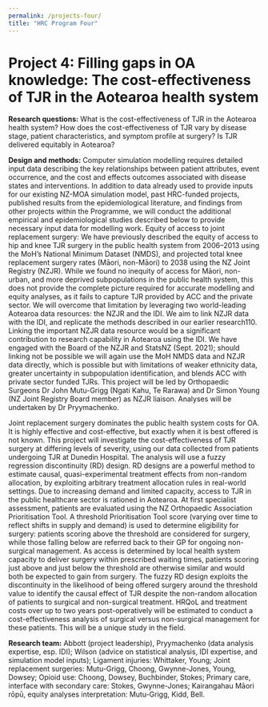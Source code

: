 ```yaml
---
permalink: /projects-four/
title: "HRC Program Four"
---
```


# Project 4: Filling gaps in OA knowledge: The cost-effectiveness of TJR in the Aotearoa health system

**Research questions:** What is the cost-effectiveness of TJR in the Aotearoa health system? How does the cost-effectiveness of TJR vary by disease stage, patient characteristics, and symptom profile at surgery? Is TJR delivered equitably in Aotearoa? 

**Design and methods:** Computer simulation modelling requires detailed input data describing the key relationships between patient attributes, event occurrence, and the cost and effects outcomes associated with disease states and interventions. In addition to data already used to provide inputs for our existing NZ-MOA simulation model, past HRC-funded projects, published results from the epidemiological literature, and findings from other projects within the Programme, we will conduct the additional empirical and epidemiological studies described below to provide necessary input data for modelling work. 
Equity of access to joint replacement surgery: We have previously described the equity of access to hip and knee TJR surgery in the public health system from 2006–2013 using the MoH’s National Minimum Dataset (NMDS), and projected total knee replacement surgery rates (Māori, non-Māori) to 2038 using the NZ Joint Registry (NZJR). While we found no inequity of access for Māori, non-urban, and more deprived subpopulations in the public health system, this does not provide the complete picture required for accurate modelling and equity analyses, as it fails to capture TJR provided by ACC and the private sector. We will overcome that limitation by leveraging two world-leading Aotearoa data resources: the NZJR and the IDI. We aim to link NZJR data with the IDI, and replicate the methods described in our earlier research110. Linking the important NZJR data resource would be a significant contribution to research capability in Aotearoa using the IDI. We have engaged with the Board of the NZJR and StatsNZ (Sept. 2021); should linking not be possible we will again use the MoH NMDS data and NZJR data directly, which is possible but with limitations of weaker ethnicity data, greater uncertainty in subpopulation identification, and blends ACC with private sector funded TJRs. This project will be led by Orthopaedic Surgeons Dr John Mutu-Grigg (Ngati Kahu, Te Rarawa) and Dr Simon Young (NZ Joint Registry Board member) as NZJR liaison. Analyses will be undertaken by Dr Pryymachenko.

Joint replacement surgery dominates the public health system costs for OA. It is highly effective and cost-effective, but exactly when it is best offered is not known. This project will investigate the cost-effectiveness of TJR surgery at differing levels of severity, using our data collected from patients undergoing TJR at Dunedin Hospital. The analysis will use a fuzzy regression discontinuity (RD) design. RD designs are a powerful method to estimate causal, quasi-experimental treatment effects from non-random allocation, by exploiting arbitrary treatment allocation rules in real-world settings. Due to increasing demand and limited capacity, access to TJR in the public healthcare sector is rationed in Aotearoa. At first specialist assessment, patients are evaluated using the NZ Orthopaedic Association Prioritisation Tool. A threshold Prioritisation Tool score (varying over time to reflect shifts in supply and demand) is used to determine eligibility for surgery: patients scoring above the threshold are considered for surgery, while those falling below are referred back to their GP for ongoing non-surgical management. As access is determined by local health system capacity to deliver surgery within prescribed waiting times, patients scoring just above and just below the threshold are otherwise similar and would both be expected to gain from surgery. The fuzzy RD design exploits the discontinuity in the likelihood of being offered surgery around the threshold value to identify the causal effect of TJR despite the non-random allocation of patients to surgical and non-surgical treatment. HRQoL and treatment costs over up to two years post-operatively will be estimated to conduct a cost-effectiveness analysis of surgical versus non-surgical management for these patients. This will be a unique study in the field.

**Research team:** Abbott (project leadership), Pryymachenko (data analysis expertise, esp. IDI); Wilson (advice on statistical analysis, IDI expertise, and simulation model inputs); Ligament injuries: Whittaker, Young; Joint replacement surgeries: Mutu-Grigg, Choong, Gwynne-Jones, Young, Dowsey; Opioid use: Choong, Dowsey, Buchbinder, Stokes; Primary care, interface with secondary care: Stokes, Gwynne-Jones; Kairangahau Māori rōpū, equity analyses interpretation: Mutu-Grigg, Kidd, Bell.
